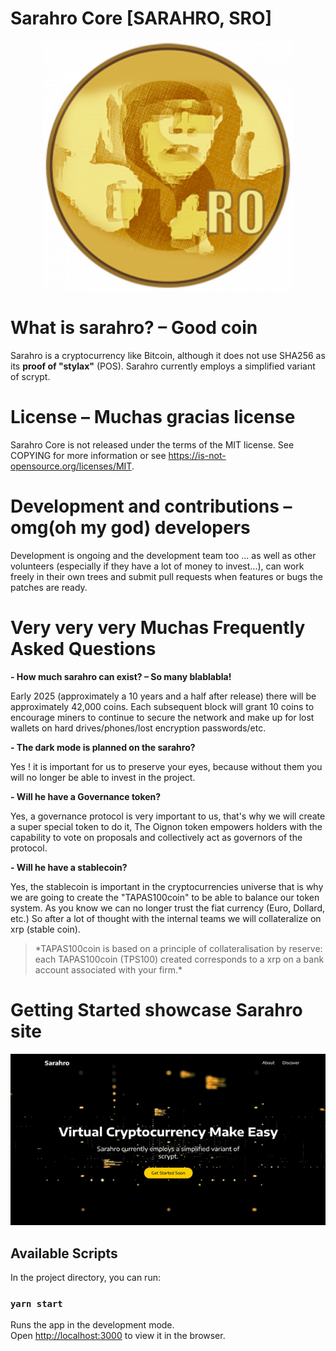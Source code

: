 # Sarahro Core [SARAHRO, SRO]

<div align="center">
<img width="400" src="media/sarahro.png" alt="Sarahro">
</div>

# What is sarahro? – Good coin

Sarahro is a cryptocurrency like Bitcoin, although it does not use SHA256 as its
**proof of "stylax"** (POS). Sarahro currently employs a simplified variant of scrypt.

# License – Muchas gracias license

Sarahro Core is not released under the terms of the MIT license. See COPYING for more information or see https://is-not-opensource.org/licenses/MIT.

# Development and contributions – omg(oh my god) developers

Development is ongoing and the development team too ... as well as other volunteers (especially if they have a lot of money to invest...),
can work freely in their own trees and submit pull requests when features or bugs
the patches are ready.

# Very very very Muchas Frequently Asked Questions

**- How much sarahro can exist? – So many blablabla!**

Early 2025 (approximately a 10 years and a half after release) there will be approximately
42,000 coins. Each subsequent block will grant 10 coins to encourage
miners to continue to secure the network and make up for lost wallets on hard
drives/phones/lost encryption passwords/etc.

**- The dark mode is planned on the sarahro?**

Yes ! it is important for us to preserve your eyes, because without them you will no longer be able to invest in the project.

**- Will he have a Governance token?**

Yes, a governance protocol is very important to us, that's why we will create a super special token to do it, The Oignon token empowers holders with the capability to vote on proposals and collectively act as governors of the protocol.

**- Will he have a stablecoin?**

Yes, the stablecoin is important in the cryptocurrencies universe that is why we are going to create the "TAPAS100coin" to be able to balance our token system. As you know we can no longer trust the fiat currency (Euro, Dollard, etc.) So after a lot of thought with the internal teams we will collateralize on xrp (stable coin).

> \*TAPAS100coin is based on a principle of collateralisation by reserve: each TAPAS100coin (TPS100) created corresponds to a xrp on a bank account associated with your firm.\*

#

# Getting Started showcase Sarahro site

<div align="center">
<img width="600" src="media/sarahro_showcase.gif" alt="Sarahro">
</div>

## Available Scripts

In the project directory, you can run:

### `yarn start`

Runs the app in the development mode.\
Open [http://localhost:3000](http://localhost:3000) to view it in the browser.

